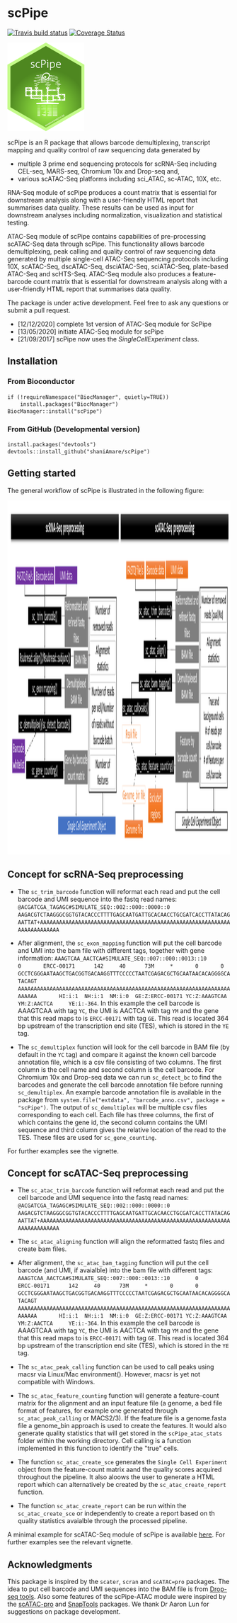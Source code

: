 # scPipe

[![Travis build status](https://travis-ci.org/LuyiTian/scPipe.svg?branch=master)](https://travis-ci.org/LuyiTian/scPipe)
[![Coverage
Status](https://codecov.io/gh/LuyiTian/scPipe/branch/master/graph/badge.svg)](https://codecov.io/gh/LuyiTian/scPipe)

<img src=inst/scPipe.png height="200">

scPipe is an R package that allows barcode demultiplexing, transcript mapping and quality control of raw sequencing data generated by 
* multiple 3 prime end sequencing protocols for scRNA-Seq including CEL-seq, MARS-seq, Chromium 10x and Drop-seq and,
* various scATAC-Seq platforms including sci_ATAC, sc-ATAC, 10X, etc. 

RNA-Seq module of scPipe produces a count matrix that is essential for downstream analysis along with a user-friendly HTML report that summarises data quality. These results can be used as input for downstream analyses including normalization, visualization and statistical testing.

ATAC-Seq module of scPipe contains capabilities of pre-processing scATAC-Seq data through scPipe. This functionality allows barcode demultiplexing, peak calling and quality control of raw sequencing data generated by multiple single-cell ATAC-Seq sequencing protocols including 10X, scATAC-Seq, dscATAC-Seq, dsciATAC-Seq, sciATAC-Seq, plate-based ATAC-Seq and scHTS-Seq.
ATAC-Seq module also produces a feature-barcode count matrix that is essential for downstream analysis along with a user-friendly HTML report that summarises data quality.

The package is under active development. Feel free to ask any questions or submit a pull request.

* [12/12/2020] complete 1st version of ATAC-Seq module for ScPipe
* [13/05/2020] initiate ATAC-Seq module for scPipe
* [21/09/2017] scPipe now uses the *SingleCellExperiment* class.

## Installation

### From Bioconductor

```
if (!requireNamespace("BiocManager", quietly=TRUE))
    install.packages("BiocManager")
BiocManager::install("scPipe")
```

### From GitHub (Developmental version)

```{r}
install.packages("devtools")
devtools::install_github("shaniAmare/scPipe")
```

## Getting started

The general workflow of scPipe is illustrated in the following figure:

<img src=inst/workflow_combined.png height="800">

## Concept for scRNA-Seq preprocessing

* The `sc_trim_barcode` function will reformat each read and put the cell barcode and UMI sequence into the fastq read names: `@ACGATCGA_TAGAGC#SIMULATE_SEQ::002::000::0000::0
AAGACGTCTAAGGGCGGTGTACACCCTTTTGAGCAATGATTGCACAACCTGCGATCACCTTATACAGAATTAT+AAAAAAAAAAAAAAAAAAAAAAAAAAAAAAAAAAAAAAAAAAAAAAAAAAAAAAAAAAAAAAAAAAAAAAAAA`

* After alignment, the `sc_exon_mapping` function will put the cell barcode and UMI into the bam file with different tags, together with gene information: `AAAGTCAA_AACTCA#SIMULATE_SEQ::007::000::0013::10        0       ERCC-00171      142     40      73M     *       0       0       GCCTCGGGAATAAGCTGACGGTGACAAGGTTTCCCCCTAATCGAGACGCTGCAATAACACAGGGGCATACAGT AAAAAAAAAAAAAAAAAAAAAAAAAAAAAAAAAAAAAAAAAAAAAAAAAAAAAAAAAAAAAAAAAAAAAAAAA       HI:i:1  NH:i:1  NM:i:0  GE:Z:ERCC-00171 YC:Z:AAAGTCAA   YM:Z:AACTCA     YE:i:-364`. In this example the cell barcode is AAAGTCAA with tag `YC`, the UMI is AACTCA with tag `YM` and the gene that this read maps to is `ERCC-00171` with tag `GE`. This read is located 364 bp upstream of the transcription end site (TES), which is stored in the `YE` tag.

* The `sc_demultiplex` function will look for the cell barcode in BAM file (by default in the `YC` tag) and compare it against the known cell barcode annotation file, which is a csv file consisting of two columns. The first column is the cell name and second column is the cell barcode. For Chromium 10x and Drop-seq data we can run `sc_detect_bc` to find the barcodes and generate the cell barcode annotation file before running `sc_demultiplex`. An example barcode annotation file is available in the package from `system.file("extdata", "barcode_anno.csv", package = "scPipe")`. The output of `sc_demultiplex` will be multiple csv files corresponding to each cell. Each file has three columns, the first of which contains the gene id, the second column contains the UMI sequence and third column gives the relative location of the read to the TES. These files are used for `sc_gene_counting`.

For further examples see the vignette.

## Concept for scATAC-Seq preprocessing

* The `sc_atac_trim_barcode` function will reformat each read and put the cell barcode and UMI sequence into the fastq read names: `@ACGATCGA_TAGAGC#SIMULATE_SEQ::002::000::0000::0
AAGACGTCTAAGGGCGGTGTACACCCTTTTGAGCAATGATTGCACAACCTGCGATCACCTTATACAGAATTAT+AAAAAAAAAAAAAAAAAAAAAAAAAAAAAAAAAAAAAAAAAAAAAAAAAAAAAAAAAAAAAAAAAAAAAAAAA`

* The `sc_atac_aligning` function will align the reformatted fastq files and create bam files.

* After alignment, the `sc_atac_bam_tagging` function will put the cell barcode (and UMI, if avaialble) into the bam file with different tags: `AAAGTCAA_AACTCA#SIMULATE_SEQ::007::000::0013::10        0       ERCC-00171      142     40      73M     *       0       0       GCCTCGGGAATAAGCTGACGGTGACAAGGTTTCCCCCTAATCGAGACGCTGCAATAACACAGGGGCATACAGT AAAAAAAAAAAAAAAAAAAAAAAAAAAAAAAAAAAAAAAAAAAAAAAAAAAAAAAAAAAAAAAAAAAAAAAAA       HI:i:1  NH:i:1  NM:i:0  GE:Z:ERCC-00171 YC:Z:AAAGTCAA   YM:Z:AACTCA     YE:i:-364`. In this example the cell barcode is AAAGTCAA with tag `YC`, the UMI is AACTCA with tag `YM` and the gene that this read maps to is `ERCC-00171` with tag `GE`. This read is located 364 bp upstream of the transcription end site (TES), which is stored in the `YE` tag.

* The `sc_atac_peak_calling` function can be used to call peaks using macsr via Linux/Mac environment(). However, macsr is yet not compatible with Windows.

* The `sc_atac_feature_counting` function will generate a feature-count matrix for the alignment and an input feature file (a genome, a bed file format of features, for example one generated through `sc_atac_peak_calling` or MACS2/3). If the feature file is a genome.fasta file a genome_bin approach is used to create the features. It would also generate quality statistics that will get stored in the `scPipe_atac_stats` folder within the working directory. Cell calling is a function implemented in this function to identify the "true" cells. 

* The function `sc_atac_create_sce` generates the `Single Cell Experiment` object from the feature-count matrix aand the quality scores acquired throughout the pipeline. It also aloows the user to generate a HTML report which can alternatively be created by the `sc_atac_create_report` function.

* The function `sc_atac_create_report` can be run within the `sc_atac_create_sce` or independently to create a report based on th quality statistics avaialble through the processed pipeline.

A minimal example for scATAC-Seq module of scPipe is available [here](minimal_atac_example.md). For further examples see the relevant vignette.

## Acknowledgments
This package is inspired by the `scater`, `scran` and `scATAC=pro` packages. The idea to put cell barcode and UMI sequences into the BAM file is from [Drop-seq tools](http://mccarrolllab.com/dropseq/). Also some features of the scPipe-ATAC module were inspired by the [scATAC-pro](https://github.com/wbaopaul/scATAC-pro) and [SnapTools](https://github.com/r3fang/SnapTools) packages. We thank Dr Aaron Lun for suggestions on package development.
